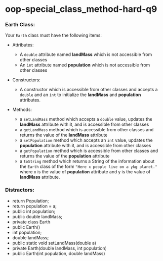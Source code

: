 # oop-special_class_method-hard-q9

### Earth Class:

Your `Earth` class must have the following items:

- Attributes:
    - A `double` attribute named **landMass** which is not accessible from other classes
    - An `int` attribute named **population** which is not accessible from other classes

- Constructors:
    - A constructor which is accessible from other classes and accepts a `double` and an `int` to initialize the
      **landMass** and **population** attributes.

- Methods:
    - a `setLandMass` method which accepts a `double` value, updates the **landMass** attribute with it, and is
      accessible from other classes
    - a `getLandMass` method which is accessible from other classes and returns the value of the **landMass** attribute
    - a `setPopulation` method which accepts an `int` value, updates the **population** attribute with it, and is
      accessible from other classes
    - a `getPopulation` method which is accessible from other classes and returns the value of the **population**
      attribute
    - a `toString` method which returns a String of the information about the `Earth` class of the form
      `"Here x people live on a ykg planet."` where x is the value of **population** attribute and
      y is the value of **landMass** attribute.

### Distractors:

- return Population;
- return population = a;
- public int population;
- public double landMass;
- private class Earth
- public Earth()
- int population;
- double landMass;
- public static void setLandMass(double a)
- private Earth(double landMass, int population)
- public Earth(int population, double landMass)
